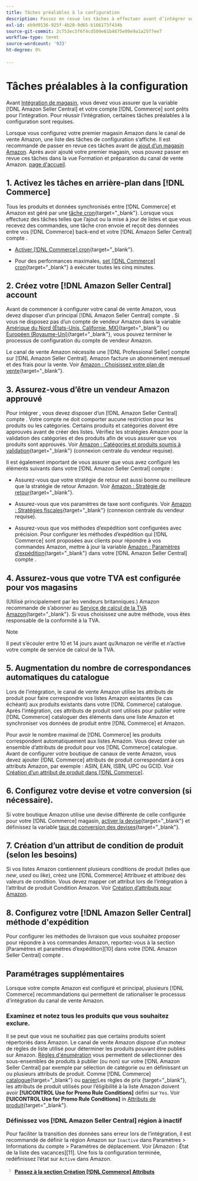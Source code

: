 ```yaml
---
title: Tâches préalables à la configuration
description: Passez en revue les tâches à effectuer avant d’intégrer votre boutique Adobe Commerce ou Magento Open Source dans Amazon Sales Channel.
exl-id: eb9d9136-925f-4b20-9d65-b166173f434b
source-git-commit: 2c753ec5f6f4cd509e61b4875e09e9a1a2577ee7
workflow-type: tm+mt
source-wordcount: '933'
ht-degree: 0%

---
```


# Tâches préalables à la configuration

Avant [Intégration de magasin](./store-integration.md), vous devez vous assurer que la variable [!DNL Amazon Seller Central] et votre compte [!DNL Commerce] sont prêts pour l’intégration. Pour réussir l’intégration, certaines tâches préalables à la configuration sont requises.

Lorsque vous configurez votre premier magasin Amazon dans le canal de vente Amazon, une liste des tâches de configuration s’affiche. Il est recommandé de passer en revue ces tâches avant de [ajout d’un magasin Amazon](./store-integration.md). Après avoir ajouté votre premier magasin, vous pouvez passer en revue ces tâches dans la vue Formation et préparation du canal de vente Amazon. [page d&#39;accueil](./amazon-sales-channel-home.md).

## 1. Activez les tâches en arrière-plan dans [!DNL Commerce]

Tous les produits et données synchronisés entre [!DNL Commerce] et Amazon est géré par une [tâche cron](https://docs.magento.com/user-guide/system/cron.html){target=&quot;_blank&quot;}. Lorsque vous effectuez des tâches telles que l’ajout ou la mise à jour de listes et que vous recevez des commandes, une tâche cron envoie et reçoit des données entre vos [!DNL Commerce] back-end et votre [!DNL Amazon Seller Central] compte .

- [Activer [!DNL Commerce] cron](https://docs.magento.com/user-guide/system/cron.html){target=&quot;_blank&quot;}.

- Pour des performances maximales, [set [!DNL Commerce] cron](https://docs.magento.com/user-guide/configuration/advanced/system.html){target=&quot;_blank&quot;} à exécuter toutes les cinq minutes.

## 2. Créez votre [!DNL Amazon Seller Central] account

Avant de commencer à configurer votre canal de vente Amazon, vous devez disposer d’un principal [!DNL Amazon Seller Central] compte . Si vous ne disposez pas d’un compte de vendeur Amazon dans la variable [Amérique du Nord (États-Unis, Californie, MX)](https://sell.amazon.com/){target=&quot;_blank&quot;} ou [Européen (Royaume-Uni)](https://sell.amazon.co.uk/sell-online/beginners-guide){target=&quot;_blank&quot;}, vous pouvez terminer le processus de configuration du compte de vendeur Amazon.

Le canal de vente Amazon nécessite une [!DNL Professional Seller] compte sur [!DNL Amazon Seller Central]. Amazon facture un abonnement mensuel et des frais pour la vente. Voir [Amazon : Choisissez votre plan de vente](https://sell.amazon.com/pricing.html){target=&quot;_blank&quot;}.

## 3. Assurez-vous d’être un vendeur Amazon approuvé

Pour intégrer , vous devez disposer d’un [!DNL Amazon Seller Central] compte . Votre compte ne doit comporter aucune restriction pour les produits ou les catégories. Certains produits et catégories doivent être approuvés avant de créer des listes. Vérifiez les stratégies Amazon pour la validation des catégories et des produits afin de vous assurer que vos produits sont approuvés. Voir [Amazon : Catégories et produits soumis à validation](https://sellercentral.amazon.com/gp/help/200333160){target=&quot;_blank&quot;} (connexion centrale du vendeur requise).

Il est également important de vous assurer que vous avez configuré les éléments suivants dans votre [!DNL Amazon Seller Central] compte :

- Assurez-vous que votre stratégie de retour est aussi bonne ou meilleure que la stratégie de retour Amazon. Voir [Amazon : Stratégie de retour](https://www.amazon.com/gp/help/customer/display.html){target=&quot;_blank&quot;}.

- Assurez-vous que vos paramètres de taxe sont configurés. Voir [Amazon : Stratégies fiscales](https://sellercentral.amazon.com/gp/help/external/help.html){target=&quot;_blank&quot;} (connexion centrale du vendeur requise).

- Assurez-vous que vos méthodes d’expédition sont configurées avec précision. Pour configurer les méthodes d’expédition qui [!DNL Commerce] sont proposées aux clients pour répondre à vos commandes Amazon, mettre à jour la variable [Amazon : Paramètres d’expédition](https://sellercentral.amazon.com/sbr/ref=xx_shipset_dnav_xx#shipping_templates){target=&quot;_blank&quot;} dans votre [!DNL Amazon Seller Central] compte .

## 4. Assurez-vous que votre TVA est configurée pour vos magasins

(Utilisé principalement par les vendeurs britanniques.) Amazon recommande de s’abonner au [Service de calcul de la TVA Amazon](https://sell.amazon.co.uk/learn/vat-resources#vat-services-on-amazon){target=&quot;_blank&quot;}. Si vous choisissez une autre méthode, vous êtes responsable de la conformité à la TVA.

>[!NOTE]
>
>Il peut s’écouler entre 10 et 14 jours avant qu’Amazon ne vérifie et n’active votre compte de service de calcul de la TVA.

## 5. Augmentation du nombre de correspondances automatiques du catalogue

Lors de l’intégration, le canal de vente Amazon utilise les attributs de produit pour faire correspondre vos listes Amazon existantes (le cas échéant) aux produits existants dans votre [!DNL Commerce] catalogue. Après l’intégration, ces attributs de produit sont utilisés pour publier votre [!DNL Commerce] cataloguer des éléments dans une liste Amazon et synchroniser vos données de produit entre [!DNL Commerce] et Amazon.

Pour avoir le nombre maximal de [!DNL Commerce] les produits correspondent automatiquement aux listes Amazon. Vous devez créer un ensemble d’attributs de produit pour vos [!DNL Commerce] catalogue. Avant de configurer votre boutique de canaux de vente Amazon, vous devez ajouter [!DNL Commerce] attributs de produit correspondant à ces attributs Amazon, par exemple : ASIN, EAN, ISBN, UPC ou GCID. Voir [Création d’un attribut de produit dans [!DNL Commerce]](./ob-creating-magento-attributes.md).

## 6. Configurez votre devise et votre conversion (si nécessaire).

Si votre boutique Amazon utilise une devise différente de celle configurée pour votre [!DNL Commerce] magasin, [activer la devise](https://docs.magento.com/user-guide/configuration/general/currency-setup.html){target=&quot;_blank&quot;} et définissez la variable [taux de conversion des devises](https://docs.magento.com/user-guide/stores/currency-update.html){target=&quot;_blank&quot;}.

## 7. Création d’un attribut de condition de produit (selon les besoins)

Si vos listes Amazon contiennent plusieurs conditions de produit (telles que _new_, _used_ ou _like_), créez une [!DNL Commerce] Attribuez et attribuez des valeurs de condition. Vous devez mapper cet attribut lors de l’intégration à l’attribut de produit Condition Amazon. Voir [Création d’attributs pour Amazon](./ob-creating-magento-attributes.md).

## 8. Configurez votre [!DNL Amazon Seller Central] méthode d&#39;expédition

Pour configurer les méthodes de livraison que vous souhaitez proposer pour répondre à vos commandes Amazon, reportez-vous à la section [Paramètres et paramètres d’expédition][10] dans votre [!DNL Amazon Seller Central] compte .

## Paramétrages supplémentaires

Lorsque votre compte Amazon est configuré et principal, plusieurs [!DNL Commerce] recommandations qui permettent de rationaliser le processus d’intégration du canal de vente Amazon.

### Examinez et notez tous les produits que vous souhaitez exclure.

Il se peut que vous ne souhaitiez pas que certains produits soient répertoriés dans Amazon. Le canal de vente Amazon dispose d’un moteur de règles de liste utilisé pour déterminer les produits pouvant être publiés sur Amazon. [Règles d&#39;énumération](./listing-rules.md) vous permettent de sélectionner des sous-ensembles de produits à publier (ou non) sur votre [!DNL Amazon Seller Central] par exemple par sélection de catégorie ou en définissant un ou plusieurs attributs de produit. Comme [!DNL Commerce] [catalogue](https://docs.magento.com/user-guide/marketing/price-rules-catalog.html){target=&quot;_blank&quot;} ou [panier](https://docs.magento.com/user-guide/marketing/price-rules-cart.html)Les règles de prix {target=&quot;_blank&quot;}, les attributs de produit utilisés pour l’éligibilité à la liste Amazon doivent avoir **[!UICONTROL Use for Promo Rule Conditions]** défini sur `Yes`. Voir **[!UICONTROL Use for Promo Rule Conditions]** in [Attributs de produit](https://docs.magento.com/user-guide/stores/attributes-product.html){target=&quot;_blank&quot;}.

### Définissez vos [!DNL Amazon Seller Central] région à inactif

Pour faciliter la transition des données sans erreur lors de l’intégration, il est recommandé de définir la région Amazon sur `Inactive` dans Paramètres > Informations du compte > Paramètres de déplacement. Voir [Amazon : État de la liste des vacances][11]. Une fois la configuration terminée, redéfinissez l’état sur `Active` dans Amazon.

![Icône Suivant](assets/btn-next.png) [**Passez à la section Création [!DNL Commerce] Attributs**](./ob-creating-magento-attributes.md)
